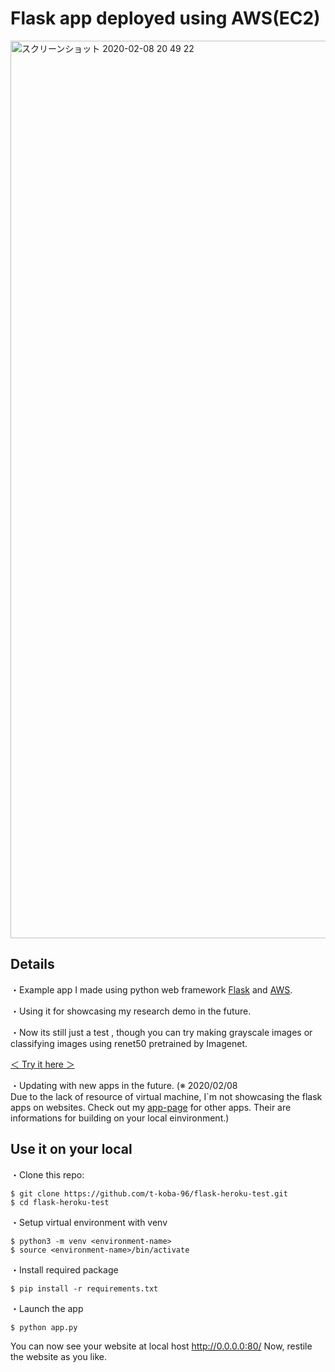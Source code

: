 # Flask app deployed using AWS(EC2)  


<img width="1436" alt="スクリーンショット 2020-02-08 20 49 22" src="https://user-images.githubusercontent.com/38309191/74084674-8f7b1b80-4ab4-11ea-84a0-0f0b29b8ff24.png">


## Details  

・Example app I made using python web framework [Flask](http://flask.pocoo.org/) and [AWS](https://aws.amazon.com/jp/).

・Using it for showcasing my research demo in the future.

・Now its still just a test , though you can try making grayscale images or classifying images using renet50 pretrained by Imagenet.

[ ＜ Try it here ＞](http://biancaceleste.com/)  

・Updating with new apps in the future.
(※ 2020/02/08  
Due to the lack of resource of virtual machine, I`m not showcasing the flask apps on websites. Check out my [app-page](https://t-koba-96.github.io/section/app/) for other apps. Their are informations for building on your local einvironment.)

## Use it on your local

・Clone this repo:

`$ git clone https://github.com/t-koba-96/flask-heroku-test.git`  
`$ cd flask-heroku-test`

・Setup virtual environment with venv

`$ python3 -m venv <environment-name>`  
`$ source <environment-name>/bin/activate`

・Install required package  

`$ pip install -r requirements.txt`

・Launch the app  

`$ python app.py`

You can now see your website at local host http://0.0.0.0:80/ 
Now, restile the website as you like.
